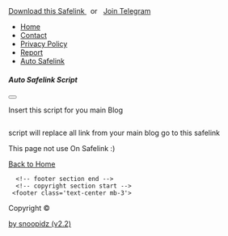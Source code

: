 
<!DOCTYPE html>
<html>
   <head>
      <!-- basic -->
      <meta charset="utf-8">
      <meta http-equiv="X-UA-Compatible" content="IE=edge">
      <meta name="viewport" content="width=device-width, initial-scale=1">
      <!-- site metas -->
      <title>Erorr - 404</title>
      <meta name="keywords" content="">
      <meta name="description" content="">
      <meta name="author" content="Benabid Nadjib">
      <!-- bootstrap css -->
      <link rel="stylesheet" type="text/css" href="https://cdn.jsdelivr.net/npm/bootstrap@5.3.3/dist/css/bootstrap.min.css">
      <!-- style css -->
      <link rel="stylesheet" type="text/css" href="https://cdn.jsdelivr.net/gh/snoopidz/beja@master/appb.css">
      <!-- Responsive-->
      <link rel="stylesheet" href="https://cdnjs.cloudflare.com/ajax/libs/bootstrap-icons/1.8.3/font/bootstrap-icons.min.css">
      <!-- fevicon -->
      <link rel="icon" href="images/fevicon.png" type="image/gif" />
      <!-- font css -->
      <link href="https://fonts.googleapis.com/css2?family=Lexend:wght@100..900&display=swap" rel="stylesheet">
      <!-- Scrollbar Custom CSS -->
      <link rel="stylesheet" href="css/jquery.mCustomScrollbar.min.css">
      <!-- Tweaks for older IEs-->
      <link rel="stylesheet" href="https://netdna.bootstrapcdn.com/font-awesome/4.0.3/css/font-awesome.css">
   </head>
       <style>
  /*<![CDATA[*/ 
  /* About Author Page by Fineshop */ 
  .aAthrP{font-size:0.9rem;color:#08102b} 
  .aAthrP svg{width:18px;height:18px;fill:none !important;stroke:#fefefe;stroke-linecap:round;stroke-linejoin:round;stroke-width:1.5;margin-right:7px} 
  .webSts svg{stroke:#08102b} 
  .aAdm{padding:60px 0 20px 0} 
  .aAdm .aAdmC{justify-content:center;position:relative;display:flex;max-width:50%;margin:auto;padding:80px 30px 95px 30px;background-color:#fff;box-shadow: 0 1px 3px 0 rgb(0 0 0 / 11%), 0 2px 2px rgb(0 0 0 / 11%);border-radius:5px} 
  .aAdmC img{position:absolute;top:-60px;background-color:#ffeaef;width:120px;height:120px;box-shadow: 0 1px 3px 0 rgb(0 0 0 / 11%), 0 2px 2px rgb(0 0 0 / 11%);padding:0;border:7px solid #fff;border-radius:50%;pointer-events:none} 
  .aAdmD{text-align:center} 
  .aAdmD p{margin:0;line-height:1.7em} 
  .aAdmB{text-align:center;position:absolute;bottom:30px;left:0;right:0} 
  .aAdmB .btn{display:inline-flex;align-items:center;margin:0;padding:10px 15px;outline:0;border:0;border-radius:5px;line-height:20px;color:#fefefe;background-color:#3949ab;font-size:13px;font-family:inherit;text-decoration:none;white-space:nowrap;overflow:hidden;max-width:100%;cursor:pointer;transition:all 0.3s ease} 
  .aAdmB .btn:hover{background-color: #505fbb;} 
  .webStsH{margin:15px auto;text-align:center;font-size:1.7rem;font-weight:700;font-family:inherit} 
  .webSts{display:flex;flex-wrap:wrap;flex-direction:column;align-items:center;justify-content:center;margin:12px auto} 
  .webStsC{background-color:#fff;display:flex;justify-content:center;padding:8px;width:50%;margin:12px auto;box-shadow: 0 1px 3px 0 rgb(0 0 0 / 11%), 0 2px 2px rgb(0 0 0 / 11%);border-radius:5px} 
  .webStsC .stats{height:80px;width:200px;display:flex;align-items:center;justify-content:center;flex-direction:column;margin:0 35px} 
  .webStsC .statsNa{display:inline-flex;align-items:center;font-size:16px} 
  .webStsC .statsNu{font-family:inherit;font-size:30px;margin-top:6px;font-weight:normal} 
  .darkMode .aAthrP{color:#fefefe} 
  .darkMode .aAdmC{background-color:#252526;box-shadow: 0 1px 3px 0 rgb(0 0 0 / 11%), 0 2px 2px rgb(0 0 0 / 11%)} 
  .darkMode .aAdmC img{background-image:linear-gradient(to top right,#363636,#717171);border-color:#252526;box-shadow: 0 1px 3px 0 rgb(0 0 0 / 11%), 0 2px 2px rgb(0 0 0 / 11%)} 
  .darkMode .aAdmB .btn{background-color:#8775f5} 
  .darkMode .webStsC{background-color:#252526;box-shadow:0 5px 20px rgba(0,0,0,.2)} 
  .darkMode .webSts svg{stroke:#fefefe} 
@media screen and (min-width:641px){.aAdm .aAdmC{max-width:50%} .webSts{flex-direction:row} 
   .webStsC{max-width:24%;margin:12px}} 
  /*]]>*/
</style>  
   <body>
<!-- header section start -->
<script>/*<![CDATA[*/ function webStats(json){document.write(parseInt(json.feed.openSearch$totalResults.$t,10))} /*]]>*/</script>
<div class="d-flex info-b text-dark py-2 text-center justify-content-center">	
<a target="_blank" rel="nofollow noopener" class="text-decoration-none text-b" href="#">
<i class="bi-heart-fill"></i> Download this Safelink
</a>
	&nbsp; or &nbsp;
<a target="_blank" rel="nofollow noopener" class="text-decoration-none text-b" href="#">
	<i class="bi bi-telegram"></i> Join Telegram
</a>
</div>
<div class="widget PageList" data-version="2" id="PageList1">
<nav class="py-2 bg-light border-bottom">
<div class="container d-flex justify-content-center">
<ul class="nav">
<li class="nav-item">
<a class="nav-link link-dark px-2" href="https://snoopidz.github.io/">Home</a>
</li>
<li class="nav-item">
<a class="nav-link link-dark px-2" href="contact.html">Contact</a>
</li>
<li class="nav-item">
<a class="nav-link link-dark px-2" href="/privacy-policy.html">Privacy Policy</a>
</li>
<li class="nav-item">
<a class="nav-link link-dark px-2" href="/site-issue-report.html">Report</a>
</li>
<li class="nav-item">
<a class="nav-link link-dark px-2" data-bs-target="#autosafelink" data-bs-toggle="modal" href="javascript:;">Auto Safelink</a>
</li>
</ul>
</div>
</nav>
<div aria-hidden="true" aria-labelledby="autosafelinkLabel" class="modal fade" id="autosafelink" tabindex="-1">
<div class="modal-dialog modal-dialog-centered">
<div class="modal-content">
<div class="modal-header">
<h5 class="modal-title" id="autosafelinkLabel">Auto Safelink Script</h5>
<button aria-label="Close" class="btn-close" data-bs-dismiss="modal" type="button"></button>
</div>
<div class="modal-body">
<p>
											Insert this script for you main Blog
										</p>
<div class="my-4 border p-3">
<pre><code class="user-select-all" id="autosafelinkCode"></code></pre>
</div>
<p class="alert alert-info">
												script will replace all link from your main blog go to this safelink
											</p>
</div>
</div>
</div>
</div>
</div>

<!--[ 404 Page ]--> 
<section class="container d-flex flex-column h-100 my-3" style="height: auto !important;">
<div class="row justify-content-center my-auto" style="height: auto !important;">
<div class="col-12 col-md-7" style="height: auto !important;">
<p class="fs-2 fw-bold">This page not use On Safelink :)</p>
<a class="text-decoration-none fw-bold" href="https://snoopidz.github.io/">Back to Home</a>
</div>

</article>
</div>
</div>
</section>

<!-- 404 Page end -->

<!-- footer section start -->

	   
      <!-- footer section end -->
      <!-- copyright section start -->
     <footer class='text-center mb-3'>				
<p class='m-0'>Copyright &#169;</p>
<a class='text-decoration-none' href='https://github.com/snoopidz' rel='nofollow noopener' target='_blank'>
<i class='bi bi-layout-text-window-reverse'/> </i> by snoopidz (v2.2)</a> 
</footer>
      <!-- copyright section end -->
      <!-- Javascript files-->
      <script src="https://cdnjs.cloudflare.com/ajax/libs/bootstrap/5.2.0-beta1/js/bootstrap.min.js"></script>
      <script src="https://cdnjs.cloudflare.com/ajax/libs/jquery/3.6.0/jquery.min.js"></script>
      <script src="https://cdn.jsdelivr.net/gh/snoopidz/beja@master/crypto-js.min.js"></script>
      <script src="https://cdn.jsdelivr.net/gh/snoopidz/beja@master/apps.js"></script>
      <script src="https://cdn.jsdelivr.net/gh/snoopidz/beja@master/Adblock.js"></script>
      <!-- sidebar -->
      <script src="https://cdn.jsdelivr.net/gh/snoopidz/beja@master/app-h.js"></script>
      <script src="https://cdn.jsdelivr.net/gh/snoopidz/beja@master/app-p.js"></script>
      <!-- javascript --> 
   </body>
</html>
